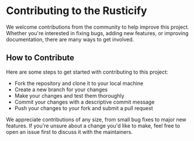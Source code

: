 # Contributing to the Rusticify

We welcome contributions from the community to help improve this project. Whether you're interested in fixing bugs, adding new features, or improving documentation, there are many ways to get involved.

## How to Contribute
Here are some steps to get started with contributing to this project:

* Fork the repository and clone it to your local machine
* Create a new branch for your changes
* Make your changes and test them thoroughly
* Commit your changes with a descriptive commit message
* Push your changes to your fork and submit a pull request

We appreciate contributions of any size, from small bug fixes to major new features. If you're unsure about a change you'd like to make, feel free to open an issue first to discuss it with the maintainers.

